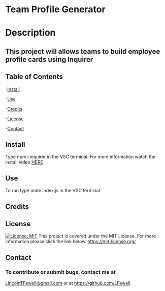 # Team Profile Generator
# Description
This project will allows teams to build employee profile cards using Inquirer
-----------------------------
## Table of Contents

-[Install](#install)

-[Use](#use)

-[Credits](#credits)

-[License](#license)

-[Contact](#contact)
## Install
Type npm i inquirer in the VSC terminal.  For more information watch the install video [HERE](https://watch.screencastify.com/v/WOpQtIT9dCeFSqrK6RLJ)
## Use
To run type node index.js in the VSC terminal
## Credits

## License
[![License: MIT](https://img.shields.io/badge/License-MIT-yellow.svg)](https://opensource.org/licenses/MIT) This project is covered under the MIT License. For more information please click the link below.
https://mit-license.org/
## Contact
### To contribute or submit bugs, contact me at
LincolnTFewell@gmail.com or at https://github.com/LFewell
